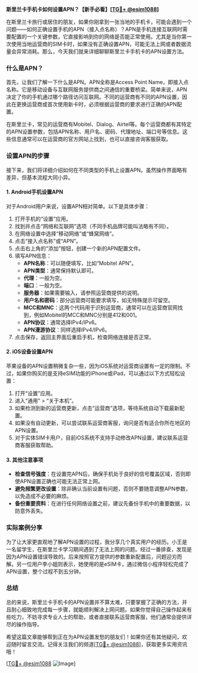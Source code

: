 **斯里兰卡手机卡如何设置APN？【新手必看】[[TG💪+ @esim1088](https://t.me/s/esim1088)]**

在斯里兰卡旅行或居住的朋友，如果你刚拿到一张当地的手机卡，可能会遇到一个问题——如何正确设置手机的APN（接入点名称）？APN是手机连接互联网时需要配置的一个关键参数，它直接影响到你的网络是否能正常使用。尤其是当你第一次使用当地运营商的SIM卡时，如果没有正确设置APN，可能无法上网或者数据流量会异常消耗。那么，今天我们就来详细聊聊斯里兰卡手机卡的APN设置方法。

### 什么是APN？

首先，让我们了解一下什么是APN。APN全称是Access Point Name，即接入点名称。它是移动设备与互联网服务提供商之间通信的重要桥梁。简单来说，APN决定了你的手机通过哪个路径访问互联网。不同的运营商有不同的APN设置，因此在更换运营商或首次使用新卡时，必须根据运营商的要求进行正确的APN配置。

在斯里兰卡，常见的运营商有Mobitel、Dialog、Airtel等。每个运营商都有其特定的APN设置参数，包括APN名称、用户名、密码、代理地址、端口号等信息。这些信息通常可以在运营商的官方网站上找到，也可以直接咨询客服获取。

### 设置APN的步骤

接下来，我们将详细介绍如何在不同类型的手机上设置APN。虽然操作界面略有差异，但基本流程大同小异。

#### 1. Android手机设置APN

对于Android用户来说，设置APN相对简单。以下是具体步骤：

1. 打开手机的“设置”应用。
2. 找到并点击“网络和互联网”选项（不同手机品牌可能叫法略有不同）。
3. 在网络设置中选择“移动网络”或“蜂窝网络”。
4. 点击“接入点名称”或“APN”。
5. 点击右上角的“添加”按钮，创建一个新的APN配置文件。
6. 填写APN信息：
   - **APN名称**：可以随便填写，比如“Mobitel APN”。
   - **APN类型**：通常保持默认即可。
   - **代理**：一般为空。
   - **端口**：一般为空。
   - **服务器**：如果需要输入，请参照运营商提供的说明。
   - **用户名和密码**：部分运营商可能要求填写，如无特殊提示可留空。
   - **MCC和MNC**：这两个代码用于识别运营商，通常可以在运营商官网找到，例如Mobitel的MCC和MNC分别是412和001。
   - **APN协议**：通常选择IPv4/IPv6。
   - **APN漫游协议**：同样选择IPv4/IPv6。
7. 点击保存，返回主界面后重启手机，检查网络连接是否正常。

#### 2. iOS设备设置APN

苹果设备的APN设置稍微复杂一些，因为iOS系统对运营商设置有一定的限制。不过，如果你购买的是支持eSIM功能的iPhone或iPad，可以通过以下方式轻松设置：

1. 打开“设置”应用。
2. 进入“通用” > “关于本机”。
3. 如果检测到新的运营商更新，点击“运营商”选项，等待系统自动下载最新配置。
4. 如果没有自动更新，可以尝试联系运营商客服，询问是否有适合你所在地区的APN设置。
5. 对于实体SIM卡用户，目前iOS系统不支持手动修改APN设置，建议联系运营商客服获取帮助。

#### 3. 其他注意事项

- **检查信号强度**：在设置完APN后，确保手机处于良好的信号覆盖区域，否则即使APN设置正确也可能无法正常上网。
- **避免频繁更改设置**：除非确认当前设置有问题，否则不要随意调整APN参数，以免造成不必要的麻烦。
- **备份重要资料**：在进行任何网络设置之前，建议先备份手机中的重要数据，以防意外丢失。

### 实际案例分享

为了让大家更直观地了解APN设置的过程，我分享几个真实用户的经历。小王是一名留学生，在斯里兰卡学习期间遇到了无法上网的问题。经过一番排查，发现是因为APN设置错误导致的。后来按照官方提供的参数重新配置后，问题迎刃而解。另一位用户李小姐则表示，她使用的是eSIM卡，通过微信小程序轻松完成了APN设置，整个过程不到五分钟。

### 总结

总的来说，斯里兰卡手机卡的APN设置并不算太难，只要掌握了正确的方法，并且耐心细致地完成每一步骤，就能顺利解决上网问题。如果你觉得自己操作起来有些吃力，不妨寻求专业人士的帮助，或者直接联系运营商客服，他们通常会提供详尽的操作指导。

希望这篇文章能够帮到正在为APN设置发愁的朋友们！如果你还有其他疑问，欢迎随时留言交流。记得关注我们的频道[[TG💪+ @esim1088](https://t.me/s/esim1088)]，获取更多实用资讯哦！

[[TG💪+ @esim1088](https://t.me/s/esim1088) ![Image](https://i.postimg.cc/4NQfJmqS/Snipaste-2025-05-13-00-14-12.png)]
